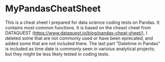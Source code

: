 # MyPandasCheatSheet
This is a cheat sheet I prepared for data science coding tests on Pandas. It contains most common functions.
It is based on the cheast cheet from DATAQUEST (https://www.dataquest.io/blog/pandas-cheat-sheet/), I deleted some that are not commonly used or have been eprecated, and added some that are not included there.
The last part "Datetime in Pandas" is included as time date is commonly seen in varioius analytical projects; but they might be less likely tested in coding tests.
